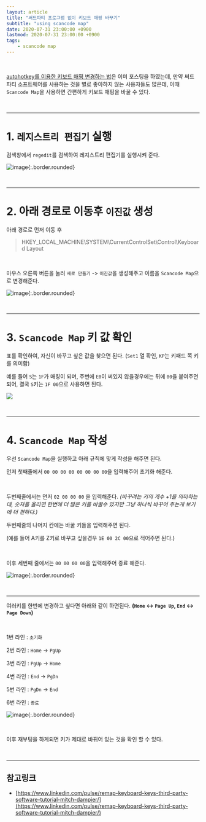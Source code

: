 ```yaml
---
layout: article
title: "써드파티 프로그램 없이 키보드 매핑 바꾸기"
subtitle: "using scancode map"
date: 2020-07-31 23:00:00 +0900
lastmod: 2020-07-31 23:00:00 +0900
tags: 
    - scancode map
---
```


<br>

[autohotkey를 이용한 키보드 매핑 변경하는 법](https://syki66.github.io/blog/2020/07/28/ahk.html)은 이미 포스팅을 하였는데, 만약 써드 파티 소프트웨어를 사용하는 것을 별로 좋아하지 않는 사용자들도 많은데, 이때 `Scancode Map`을 사용하면 간편하게 키보드 매핑을 바꿀 수 있다.

<br>

---

# 1. `레지스트리 편집기` 실행

검색창에서 `regedit`를 검색하여 레지스트리 편집기를 실행시켜 준다.

![image](https://user-images.githubusercontent.com/59393359/89047967-1e912e00-d38a-11ea-87df-045aa0dfad38.png){:.border.rounded}

<br>

---

# 2. 아래 경로로 이동후 `이진값` 생성

아래 경로로 먼저 이동 후

> HKEY_LOCAL_MACHINE\SYSTEM\CurrentControlSet\Control\Keyboard Layout

<br>

마우스 오른쪽 버튼을 눌러 `새로 만들기` -> `이진값`을  생성해주고 이름을 `Scancode Map`으로 변경해준다.

![image](https://user-images.githubusercontent.com/59393359/89048692-22718000-d38b-11ea-90e4-216cef655f12.png){:.border.rounded}

<br>

---

# 3. `Scancode Map` 키 값 확인

표를 확인하여, 자신이 바꾸고 싶은 값을 찾으면 된다. (`Set1` 열 확인, `KP`는 키패드 쪽 키를 의미함)

예를 들어 `S`는 `1F`가 매칭이 되며, 주변에 `E0`이 써있지 않을경우에는 뒤에 `00`을 붙여주면 되어, 결국 `S`키는 `1F 00`으로 사용하면 된다.

<style>
    .enlarge{
        transition: transform .2s;
    }
    .enlarge:hover{
        transform: scale(1.3);
    }
</style>

<a href="https://user-images.githubusercontent.com/59393359/89050114-3b7b3080-d38d-11ea-8472-676e43243234.png"><img src="https://user-images.githubusercontent.com/59393359/89050114-3b7b3080-d38d-11ea-8472-676e43243234.png" class="border rounded enlarge"/></a>

<br>

---

# 4. `Scancode Map` 작성

우선 `Scancode Map`을 실행하고 아래 규칙에 맞게 작성을 해주면 된다.

먼저 첫째줄에서 `00 00 00 00 00 00 00 00`을 입력해주어 초기화 해준다.

<br>

두번째줄에서는 먼저 `02 00 00 00` 을 입력해준다. *(바꾸려는 키의 개수 +1을 의미하는데, 숫자를 올리면 한번에 더 많은 키를 바꿀수 있지만 그냥 하나씩 바꾸어 주는게 보기에 더 편하다.)*

두번째줄의 나머지 칸에는 바꿀 키들을 입력해주면 된다.

(예를 들어 A키를 Z키로 바꾸고 싶을경우 `1E 00 2C 00`으로 적어주면 된다.)

<br>

이후 세번째 줄에서는 `00 00 00 00`을 입력해주어 종료 해준다.

![image](https://user-images.githubusercontent.com/59393359/89052243-62873180-d390-11ea-849e-b9cf0d5ede78.png){:.border.rounded}

<br>

---

여러키를 한번에 변경하고 싶다면 아래와 같이 하면된다. **(`Home` <-> `Page Up`, `End` <-> `Page Down`)**

<br>

1번 라인 : `초기화`

2번 라인 : `Home` -> `PgUp`

3번 라인 : `PgUp` -> `Home`

4번 라인 : `End` -> `PgDn`

5번 라인 : `PgDn` -> `End`

6번 라인 : `종료`

![image](https://user-images.githubusercontent.com/59393359/89054129-4638c400-d393-11ea-9368-df95d98821ae.png){:.border.rounded}

<br>

이후 재부팅을 하게되면 키가 제대로 바뀌어 있는 것을 확인 할 수 있다.

<br>

---

## 참고링크

- [https://www.linkedin.com/pulse/remap-keyboard-keys-third-party-software-tutorial-mitch-dampier/](https://www.linkedin.com/pulse/remap-keyboard-keys-third-party-software-tutorial-mitch-dampier/)

<br><br><br><br>